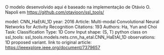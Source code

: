 O modelo desenvolvido aqui é baseado na implementação de Otávio O. Napoli em https://github.com/otavioon/ssl_tools/

model: CNN_HaEtAl_1D
year: 2016
Article: Multi-modal Convolutional Neural Networks for Activity Recognition
Citations: 193
Authors: Ha, Yun and Choi
Task: Classification
Type: 1D Conv
Input shape: (S, T)
python class on ssl_tools: ssl_tools.models.nets.cnn_ha_etal.CNN_HaEtAl_1D
observations: 1D proposed variant.
link to original article: https://ieeexplore.ieee.org/document/7379657